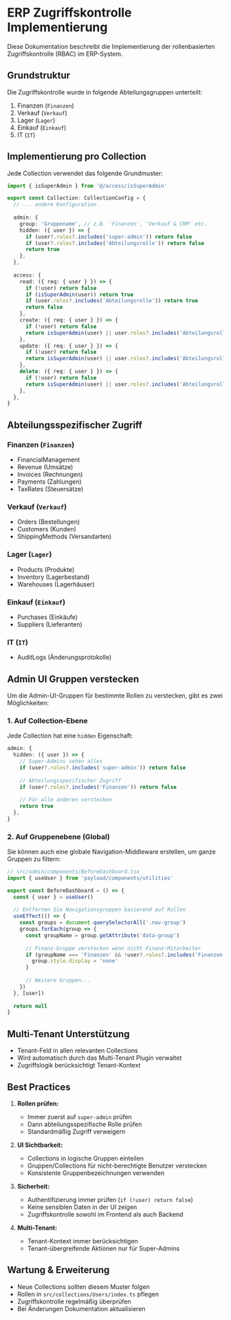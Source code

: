 # ERP Zugriffskontrolle Implementierung

Diese Dokumentation beschreibt die Implementierung der rollenbasierten Zugriffskontrolle (RBAC) im ERP-System.

## Grundstruktur

Die Zugriffskontrolle wurde in folgende Abteilungsgruppen unterteilt:

1. Finanzen (`Finanzen`)
2. Verkauf (`Verkauf`)
3. Lager (`Lager`)
4. Einkauf (`Einkauf`)
5. IT (`IT`)

## Implementierung pro Collection

Jede Collection verwendet das folgende Grundmuster:

```typescript
import { isSuperAdmin } from '@/access/isSuperAdmin'

export const Collection: CollectionConfig = {
  // ... andere Konfiguration
  
  admin: {
    group: 'Gruppename', // z.B. 'Finanzen', 'Verkauf & CRM' etc.
    hidden: ({ user }) => {
      if (user?.roles?.includes('super-admin')) return false
      if (user?.roles?.includes('Abteilungsrolle')) return false
      return true
    },
  },
  
  access: {
    read: ({ req: { user } }) => {
      if (!user) return false
      if (isSuperAdmin(user)) return true
      if (user.roles?.includes('Abteilungsrolle')) return true
      return false
    },
    create: ({ req: { user } }) => {
      if (!user) return false
      return isSuperAdmin(user) || user.roles?.includes('Abteilungsrolle') || false
    },
    update: ({ req: { user } }) => {
      if (!user) return false
      return isSuperAdmin(user) || user.roles?.includes('Abteilungsrolle') || false
    },
    delete: ({ req: { user } }) => {
      if (!user) return false
      return isSuperAdmin(user) || user.roles?.includes('Abteilungsrolle') || false
    },
  },
}
```

## Abteilungsspezifischer Zugriff

### Finanzen (`Finanzen`)
- FinancialManagement
- Revenue (Umsätze)  
- Invoices (Rechnungen)
- Payments (Zahlungen)
- TaxRates (Steuersätze)

### Verkauf (`Verkauf`)
- Orders (Bestellungen)
- Customers (Kunden)
- ShippingMethods (Versandarten)

### Lager (`Lager`)
- Products (Produkte)
- Inventory (Lagerbestand)
- Warehouses (Lagerhäuser)

### Einkauf (`Einkauf`)
- Purchases (Einkäufe)
- Suppliers (Lieferanten)

### IT (`IT`)
- AuditLogs (Änderungsprotokolle)

## Admin UI Gruppen verstecken

Um die Admin-UI-Gruppen für bestimmte Rollen zu verstecken, gibt es zwei Möglichkeiten:

### 1. Auf Collection-Ebene

Jede Collection hat eine `hidden` Eigenschaft:

```typescript
admin: {
  hidden: ({ user }) => {
    // Super-Admins sehen alles
    if (user?.roles?.includes('super-admin')) return false
    
    // Abteilungsspezifischer Zugriff
    if (user?.roles?.includes('Finanzen')) return false
    
    // Für alle anderen verstecken
    return true
  },
}
```

### 2. Auf Gruppenebene (Global)

Sie können auch eine globale Navigation-Middleware erstellen, um ganze Gruppen zu filtern:

```typescript
// src/admin/components/BeforeDashboard.tsx
import { useUser } from 'payload/components/utilities'

export const BeforeDashboard = () => {
  const { user } = useUser()
  
  // Entfernen Sie Navigationsgruppen basierend auf Rollen
  useEffect(() => {
    const groups = document.querySelectorAll('.nav-group')
    groups.forEach(group => {
      const groupName = group.getAttribute('data-group')
      
      // Finanz-Gruppe verstecken wenn nicht Finanz-Mitarbeiter
      if (groupName === 'Finanzen' && !user?.roles?.includes('Finanzen')) {
        group.style.display = 'none'
      }
      
      // Weitere Gruppen...
    })
  }, [user])
  
  return null
}
```

## Multi-Tenant Unterstützung

- Tenant-Feld in allen relevanten Collections
- Wird automatisch durch das Multi-Tenant Plugin verwaltet
- Zugriffslogik berücksichtigt Tenant-Kontext

## Best Practices

1. **Rollen prüfen:**
   - Immer zuerst auf `super-admin` prüfen
   - Dann abteilungsspezifische Rolle prüfen
   - Standardmäßig Zugriff verweigern

2. **UI Sichtbarkeit:**
   - Collections in logische Gruppen einteilen
   - Gruppen/Collections für nicht-berechtigte Benutzer verstecken
   - Konsistente Gruppenbezeichnungen verwenden

3. **Sicherheit:**
   - Authentifizierung immer prüfen (`if (!user) return false`)
   - Keine sensiblen Daten in der UI zeigen
   - Zugriffskontrolle sowohl im Frontend als auch Backend

4. **Multi-Tenant:**
   - Tenant-Kontext immer berücksichtigen
   - Tenant-übergreifende Aktionen nur für Super-Admins

## Wartung & Erweiterung

- Neue Collections sollten diesem Muster folgen
- Rollen in `src/collections/Users/index.ts` pflegen
- Zugriffskontrolle regelmäßig überprüfen
- Bei Änderungen Dokumentation aktualisieren

